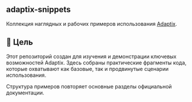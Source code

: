 ## adaptix-snippets

Коллекция наглядных и рабочих примеров использования [Adaptix](https://adaptix.readthedocs.io/en/latest/).

## 🚀 Цель

Этот репозиторий создан для изучения и демонстрации ключевых возможностей Adaptix. Здесь собраны практические фрагменты кода, которые охватывают как базовые, так и продвинутые сценарии использования.

Структура примеров повторяет основные разделы официальной документации.